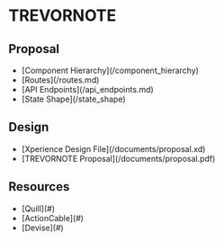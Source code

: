 # TREVORNOTE

## Proposal
<ul>
  <li>[Component Hierarchy](/component_hierarchy)</li>
  <li>[Routes](/routes.md)</li>
  <li>[API Endpoints](/api_endpoints.md)</li>
  <li>[State Shape](/state_shape)</li>
</ul>

## Design
<ul>
  <li>[Xperience Design File](/documents/proposal.xd)</li>
  <li>[TREVORNOTE Proposal](/documents/proposal.pdf)</li>
</ul>

## Resources
<ul>
  <li>[Quill](#)</li>
  <li>[ActionCable](#)</li>
  <li>[Devise](#)</li>
</ul>

